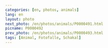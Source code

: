 ```yaml
---
categories: [en, photos, animals]
lang: en
layout: photo
next_photo: /en/photos/animals/P0000491.html
picname: P0000492
prev_photo: /en/photos/animals/P0000493.html
tags: [Animal, Fotofalle, Schakal]
---
```

